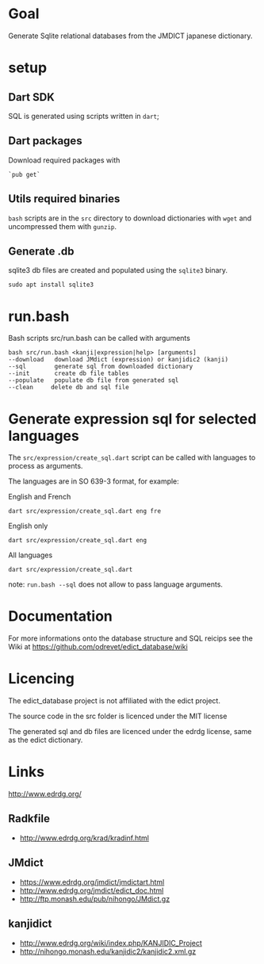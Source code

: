 # Goal

Generate Sqlite relational databases from the JMDICT japanese dictionary.

# setup

## Dart SDK 

SQL is generated using scripts written in `dart`; 

## Dart packages

Download required packages with

	`pub get`

## Utils required binaries

`bash` scripts are in the `src` directory to download dictionaries with `wget` and uncompressed them with `gunzip`.


## Generate .db 

sqlite3 db files are created and populated using the `sqlite3` binary.

```
sudo apt install sqlite3
```

# run.bash

Bash scripts src/run.bash can be called with arguments

    bash src/run.bash <kanji|expression|help> [arguments]
    --download   download JMdict (expression) or kanjidic2 (kanji)
    --sql        generate sql from downloaded dictionary
    --init       create db file tables
    --populate   populate db file from generated sql
    --clean     delete db and sql file


# Generate expression sql for selected languages

The `src/expression/create_sql.dart` script can be called with languages to process as arguments.

The languages are in SO 639-3 format, for example: 

English and French

```
dart src/expression/create_sql.dart eng fre
```

English only

```
dart src/expression/create_sql.dart eng
```

All languages

```
dart src/expression/create_sql.dart
```

note: `run.bash --sql` does not allow to pass language arguments. 

# Documentation

For more informations onto the database structure and SQL reicips see the Wiki at https://github.com/odrevet/edict_database/wiki

# Licencing

The edict_database project is not affiliated with the edict project. 

The source code in the src folder is licenced under the MIT license

The generated sql and db files are licenced under the edrdg license, same as the edict dictionary.

# Links

http://www.edrdg.org/

## Radkfile

* http://www.edrdg.org/krad/kradinf.html

## JMdict

* https://www.edrdg.org/jmdict/jmdictart.html
* http://www.edrdg.org/jmdict/edict_doc.html
* http://ftp.monash.edu/pub/nihongo/JMdict.gz

## kanjidict

* http://www.edrdg.org/wiki/index.php/KANJIDIC_Project
* http://nihongo.monash.edu/kanjidic2/kanjidic2.xml.gz
